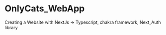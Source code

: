 # OnlyCats_WebApp
Creating a Website with NextJs -> Typescript, chakra framework, Next_Auth library
